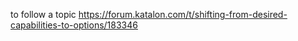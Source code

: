 

to follow a topic https://forum.katalon.com/t/shifting-from-desired-capabilities-to-options/183346
